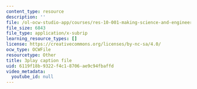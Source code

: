 ```yaml
---
content_type: resource
description: ''
file: /ol-ocw-studio-app/courses/res-10-001-making-science-and-engineering-pictures-a-practical-guide-to-presenting-your-work-spring-2016/6119f18b9322f4c18706ae9c94fbaffd_h0LYxgHiMDE.srt
file_size: 6843
file_type: application/x-subrip
learning_resource_types: []
license: https://creativecommons.org/licenses/by-nc-sa/4.0/
ocw_type: OCWFile
resourcetype: Other
title: 3play caption file
uid: 6119f18b-9322-f4c1-8706-ae9c94fbaffd
video_metadata:
  youtube_id: null
---
```

